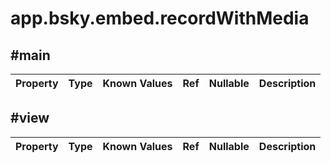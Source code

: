 # app.bsky.embed.recordWithMedia

## #main

| Property | Type | Known Values | Ref | Nullable | Description |
| --- | --- | --- | --- | :---: | --- |

## #view

| Property | Type | Known Values | Ref | Nullable | Description |
| --- | --- | --- | --- | :---: | --- |
